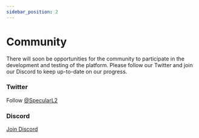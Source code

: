 ```yaml
---
sidebar_position: 2
---
```


# Community

There will soon be opportunities for the community to participate in the development and testing of the platform. Please follow our Twitter and join our Discord to keep up-to-date on our progress.

### Twitter

Follow [@SpecularL2](https://twitter.com/specularl2)

### Discord

[Join Discord](https://discord.com/invite/pPefR3tn)


